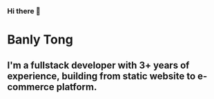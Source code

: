 ### Hi there 👋

# Banly Tong
## I'm a fullstack developer with 3+ years of experience, building from static website to e-commerce platform.
